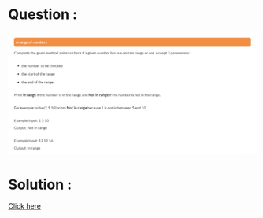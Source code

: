 # Question :
![a range of numbers](https://github.com/prabhu30/coding/blob/main/Edyst/Python%20-%20Intro%20to%20Advanced/49_a%20range%20of%20numbers/image.png)

# Solution :
[Click here](https://github.com/prabhu30/coding/blob/main/Edyst/Python%20-%20Intro%20to%20Advanced/49_a%20range%20of%20numbers/solution.py)
